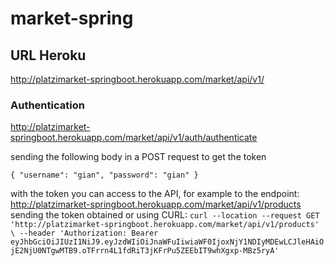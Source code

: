 # market-spring

## URL Heroku
http://platzimarket-springboot.herokuapp.com/market/api/v1/

### Authentication 
http://platzimarket-springboot.herokuapp.com/market/api/v1/auth/authenticate

sending the following body in a POST request to get the token

`{
"username": "gian",
"password": "gian"
}`

with the token you can access to the API, for example to the endpoint: http://platzimarket-springboot.herokuapp.com/market/api/v1/products
sending the token obtained or using CURL:
`curl --location --request GET 'http://platzimarket-springboot.herokuapp.com/market/api/v1/products' \
--header 'Authorization: Bearer eyJhbGciOiJIUzI1NiJ9.eyJzdWIiOiJnaWFuIiwiaWF0IjoxNjY1NDIyMDEwLCJleHAiOjE2NjU0NTgwMTB9.oTFrrn4L1fdRiT3jKFrPu5ZEEbIT9whXgxp-MBz5ryA'`



